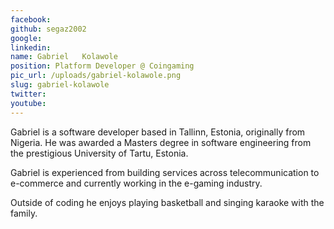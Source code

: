 ```yaml
---
facebook: 
github: segaz2002
google: 
linkedin: 
name: Gabriel	Kolawole
position: Platform Developer @ Coingaming
pic_url: /uploads/gabriel-kolawole.png
slug: gabriel-kolawole
twitter: 
youtube: 
---
```

<p>Gabriel is a software developer based in Tallinn, Estonia, originally from Nigeria. He was awarded&nbsp;a Masters degree in software engineering from the prestigious University of Tartu, Estonia.</p>

<p>Gabriel is experienced&nbsp;from building services across telecommunication to e-commerce and currently working in the e-gaming industry.</p>

<p>Outside of&nbsp;coding he enjoys playing basketball and singing karaoke with the family.</p>
